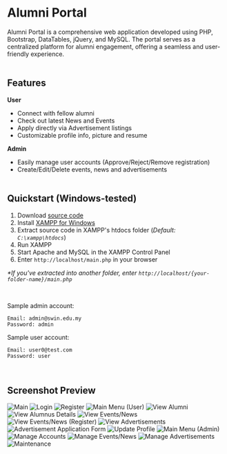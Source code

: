 <h1>Alumni Portal</h1>
Alumni Portal is a comprehensive web application developed using PHP, Bootstrap, DataTables, jQuery, and MySQL. The portal serves as a centralized platform for alumni engagement, offering a seamless and user-friendly experience.
<br><br>

## Features
**User**
- Connect with fellow alumni
- Check out latest News and Events
- Apply directly via Advertisement listings
- Customizable profile info, picture and resume

**Admin**
- Easily manage user accounts (Approve/Reject/Remove registration)
- Create/Edit/Delete events, news and advertisements
<br><br>

## Quickstart (Windows-tested)
1. Download [source code](https://github.com/kazcfz/Alumni-Portal/releases)
2. Install [XAMPP for Windows](https://www.apachefriends.org/download.html)
3. Extract source code in XAMPP's htdocs folder (_Default: `C:\xampp\htdocs`_)
4. Run XAMPP
5. Start Apache and MySQL in the XAMPP Control Panel
6. Enter `http://localhost/main.php` in your browser

_*If you've extracted into another folder, enter `http://localhost/{your-folder-name}/main.php`_

<br>

Sample admin account:
```
Email: admin@swin.edu.my
Password: admin
```

Sample user account:
```
Email: user0@test.com
Password: user
```
<br>

## Screenshot Preview
![Main](https://i.imgur.com/51SlCo8.png)
![Login](https://imgur.com/DobvfrP.png)
![Register](https://imgur.com/oeJjn1g.png)
![Main Menu (User)](https://imgur.com/62brLlg.png)
![View Alumni](https://imgur.com/FMxmwsD.png)
![View Alumnus Details](https://imgur.com/C2C9Uql.png)
![View Events/News](https://imgur.com/jeOp2Vz.png)
![View Events/News (Register)](https://imgur.com/NaGPD9g.png)
![View Advertisements](https://imgur.com/Tq2V0XB.png)
![Advertisement Application Form](https://imgur.com/yD3IeXf.png)
![Update Profile](https://imgur.com/nvt9cR7.png)
![Main Menu (Admin)](https://imgur.com/qpqegqo.png)
![Manage Accounts](https://imgur.com/hLi0fzj.png)
![Manage Events/News](https://imgur.com/g1MfJJy.png)
![Manage Advertisements](https://imgur.com/hyUwDNL.png)
![Maintenance](https://imgur.com/l8fPJ3J.png)
